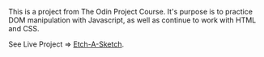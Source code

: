 This is a project from The Odin Project Course. It's purpose is to practice DOM manipulation with Javascript, as well as continue to work with HTML and CSS.

See Live Project => [Etch-A-Sketch](https://damon-thomas.github.io/odin-etch-a-sketch/).